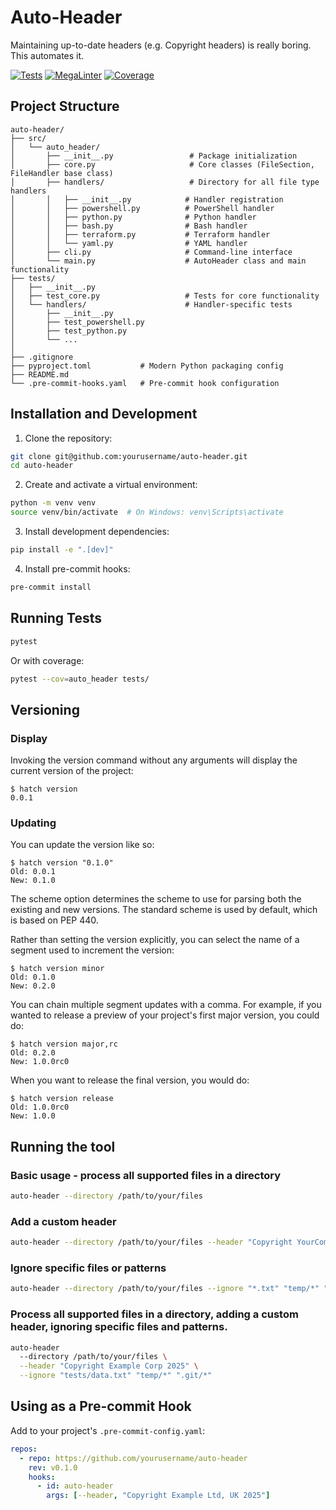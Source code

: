 # Auto-Header

Maintaining up-to-date headers (e.g. Copyright headers) is really boring. This automates it.

[![Tests](https://github.com/laywill/auto-header/actions/workflows/test.yml/badge.svg)](https://github.com/laywill/auto-header/actions/workflows/test.yml)
[![MegaLinter](https://github.com/laywill/auto-header/actions/workflows/mega-linter.yml/badge.svg)](https://github.com/laywill/auto-header/actions/workflows/mega-linter.yml)
[![Coverage](https://img.shields.io/endpoint?url=https://gist.githubusercontent.com/laywill/15b3c888d007ceb1043c9a608b9927bb/raw/coverage-badge.json)](https://github.com/laywill/auto-header/actions/workflows/test.yml)

## Project Structure

```plaintext
auto-header/
├── src/
│   └── auto_header/
│       ├── __init__.py                 # Package initialization
│       ├── core.py                     # Core classes (FileSection, FileHandler base class)
│       ├── handlers/                   # Directory for all file type handlers
│       │   ├── __init__.py            # Handler registration
│       │   ├── powershell.py          # PowerShell handler
│       │   ├── python.py              # Python handler
│       │   ├── bash.py                # Bash handler
│       │   ├── terraform.py           # Terraform handler
│       │   └── yaml.py                # YAML handler
│       ├── cli.py                     # Command-line interface
│       └── main.py                    # AutoHeader class and main functionality
├── tests/
│   ├── __init__.py
│   ├── test_core.py                   # Tests for core functionality
│   └── handlers/                      # Handler-specific tests
│       ├── __init__.py
│       ├── test_powershell.py
│       ├── test_python.py
│       └── ...
│
├── .gitignore
├── pyproject.toml           # Modern Python packaging config
├── README.md
└── .pre-commit-hooks.yaml   # Pre-commit hook configuration
```

## Installation and Development

1. Clone the repository:
```bash
git clone git@github.com:yourusername/auto-header.git
cd auto-header
```

2. Create and activate a virtual environment:
```bash
python -m venv venv
source venv/bin/activate  # On Windows: venv\Scripts\activate
```

3. Install development dependencies:
```bash
pip install -e ".[dev]"
```

4. Install pre-commit hooks:
```bash
pre-commit install
```

## Running Tests

```bash
pytest
```

Or with coverage:
```bash
pytest --cov=auto_header tests/
```

## Versioning

### Display

Invoking the version command without any arguments will display the current version of the project:

```console
$ hatch version
0.0.1
```

### Updating

You can update the version like so:

```console
$ hatch version "0.1.0"
Old: 0.0.1
New: 0.1.0
```

The scheme option determines the scheme to use for parsing both the existing and new versions. The standard scheme is used by default, which is based on PEP 440.

Rather than setting the version explicitly, you can select the name of a segment used to increment the version:

```console
$ hatch version minor
Old: 0.1.0
New: 0.2.0
```

You can chain multiple segment updates with a comma. For example, if you wanted to release a preview of your project's first major version, you could do:

```console
$ hatch version major,rc
Old: 0.2.0
New: 1.0.0rc0
```

When you want to release the final version, you would do:

```console
$ hatch version release
Old: 1.0.0rc0
New: 1.0.0
```

## Running the tool

### Basic usage - process all supported files in a directory

```bash
auto-header --directory /path/to/your/files
```

### Add a custom header

```bash
auto-header --directory /path/to/your/files --header "Copyright YourCompany Ltd 2025"
```

### Ignore specific files or patterns

```bash
auto-header --directory /path/to/your/files --ignore "*.txt" "temp/*" ".git/*"
```

### Process all supported files in a directory, adding a custom header, ignoring specific files and patterns.

```bash
auto-header
  --directory /path/to/your/files \
  --header "Copyright Example Corp 2025" \
  --ignore "tests/data.txt" "temp/*" ".git/*"
```

## Using as a Pre-commit Hook

Add to your project's `.pre-commit-config.yaml`:

```yaml
repos:
  - repo: https://github.com/yourusername/auto-header
    rev: v0.1.0
    hooks:
      - id: auto-header
        args: [--header, "Copyright Example Ltd, UK 2025"]
```
